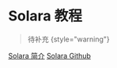 # Solara 教程

<show-structure depth="2"/>

> 待补充
{style="warning"}


<seealso>
<category ref="ref_docs">
    <a href="https://mp.weixin.qq.com/s/8vzB0p8SeCHFR2xRzEMokQ">Solara 简介</a>
</category>
<category ref="ref_github">
    <a href="https://github.com/widgetti/solara">Solara Github</a>
</category>
<category ref="ref_issues"></category>
<category ref="ref_hf"></category>
<category ref="ref_ms"></category>
</seealso>